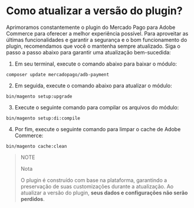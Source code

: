 # Como atualizar a versão do plugin?

Aprimoramos constantemente o plugin do Mercado Pago para Adobe Commerce para oferecer a melhor experiência possível. Para aproveitar as últimas funcionalidades e garantir a segurança e o bom funcionamento do plugin, recomendamos que você o mantenha sempre atualizado. Siga o passo a passo abaixo para garantir uma atualização bem-sucedida:

1. Em seu terminal, execute o comando abaixo para baixar o módulo:

```terminal
composer update mercadopago/adb-payment
```

2. Em seguida, execute o comando abaixo para atualizar o módulo:

```terminal
bin/magento setup:upgrade
```

3. Execute o seguinte comando para compilar os arquivos do módulo:

```terminal
bin/magento setup:di:compile
```

4. Por fim, execute o seguinte comando para limpar o cache de Adobe Commerce:

```terminal
bin/magento cache:clean
```

> NOTE
>
> Nota
>
> O plugin é construído com base na plataforma, garantindo a preservação de suas customizações durante a atualização. Ao atualizar a versão do plugin, **seus dados e configurações não serão perdidos**.